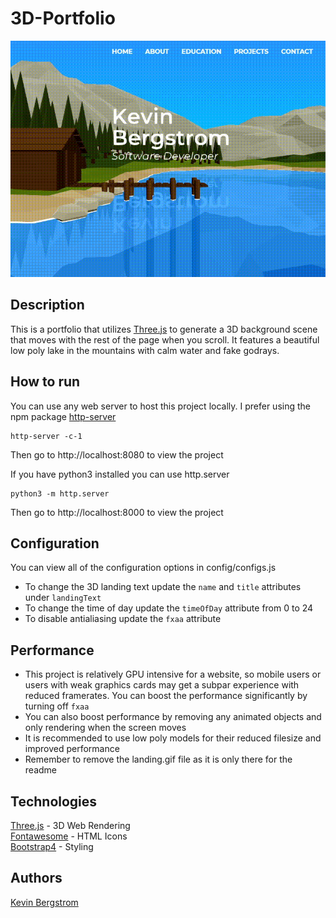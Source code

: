 # 3D-Portfolio
![landing.gif](https://github.com/kevbergstrom/3D-Portfolio/blob/main/landing.gif)

## Description
This is a portfolio that utilizes [Three.js](https://threejs.org/) to generate a 3D background scene that moves with the rest of the page when you scroll. It features a beautiful low poly lake in the mountains with calm water and fake godrays.

## How to run
You can use any web server to host this project locally. I prefer using the npm package [http-server](https://www.npmjs.com/package/http-server)
```
http-server -c-1
```
Then go to http://localhost:8080 to view the project

If you have python3 installed you can use http.server
```
python3 -m http.server
```
Then go to http://localhost:8000 to view the project

## Configuration
You can view all of the configuration options in config/configs.js
* To change the 3D landing text update the `name` and `title` attributes under `landingText`
* To change the time of day update the `timeOfDay` attribute from 0 to 24
* To disable antialiasing update the `fxaa` attribute

## Performance
* This project is relatively GPU intensive for a website, so mobile users or users with weak graphics cards may get a subpar experience with reduced framerates. You can boost the performance significantly by turning off `fxaa`
* You can also boost performance by removing any animated objects and only rendering when the screen moves
* It is recommended to use low poly models for their reduced filesize and improved performance
* Remember to remove the landing.gif file as it is only there for the readme

## Technologies
[Three.js](https://threejs.org/) - 3D Web Rendering  
[Fontawesome](https://fontawesome.com/) - HTML Icons  
[Bootstrap4](https://getbootstrap.com/) - Styling  

## Authors
[Kevin Bergstrom](https://github.com/kevbergstrom)